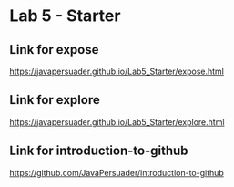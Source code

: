 # Lab 5 - Starter
## Link for expose
https://javapersuader.github.io/Lab5_Starter/expose.html
## Link for explore
https://javapersuader.github.io/Lab5_Starter/explore.html
## Link for introduction-to-github
https://github.com/JavaPersuader/introduction-to-github
